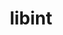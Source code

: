 ---
title: "libint"
layout: cache
categories: [package, develop-2024-10-13]
meta: {"versions": ["2.6.0", "2.9.0"], "compilers": ["gcc@=11.4.0", "gcc@=9.4.0"], "oss": ["ubuntu20.04", "ubuntu22.04"], "platforms": ["linux"], "targets": ["neoverse_v1", "neoverse_v2", "ppc64le", "x86_64_v3"], "stacks": ["e4s", "e4s-neoverse-v2", "e4s-neoverse_v1", "e4s-power", "root"], "num_specs": 4, "num_specs_by_stack": {"e4s-power": 1, "root": 4, "e4s-neoverse_v1": 1, "e4s-neoverse-v2": 1, "e4s": 1}}
spec_details: [{"hash": "jd6tpwfkxvdcv2jma63ibze64rnngrtj", "compiler": "gcc@=9.4.0", "versions": ["2.6.0"], "os": "ubuntu20.04", "platform": "linux", "target": "ppc64le", "variants": ["build_system=autotools", "~debug", "~fma", "+fortran", "tune=cp2k-lmax-5"], "stacks": ["e4s-power", "root"], "size": "-", "tarball": "https://binaries.spack.io/develop-2024-10-13/build_cache/linux-ubuntu20.04-ppc64le/gcc-9.4.0/libint-2.6.0/linux-ubuntu20.04-ppc64le-gcc-9.4.0-libint-2.6.0-jd6tpwfkxvdcv2jma63ibze64rnngrtj.spack"}, {"hash": "h2i3na5m7jmzswcsm27jaxphowkx7obv", "compiler": "gcc@=11.4.0", "versions": ["2.9.0"], "os": "ubuntu22.04", "platform": "linux", "target": "neoverse_v1", "variants": ["build_system=autotools", "~debug", "~fma", "+fortran", "tune=cp2k-lmax-5"], "stacks": ["e4s-neoverse_v1", "root"], "size": "-", "tarball": "https://binaries.spack.io/develop-2024-10-13/build_cache/linux-ubuntu22.04-neoverse_v1/gcc-11.4.0/libint-2.9.0/linux-ubuntu22.04-neoverse_v1-gcc-11.4.0-libint-2.9.0-h2i3na5m7jmzswcsm27jaxphowkx7obv.spack"}, {"hash": "5erkyd2rw6fjeevrnfdvs7kxysds4575", "compiler": "gcc@=11.4.0", "versions": ["2.9.0"], "os": "ubuntu22.04", "platform": "linux", "target": "neoverse_v2", "variants": ["build_system=autotools", "~debug", "~fma", "+fortran", "tune=cp2k-lmax-5"], "stacks": ["e4s-neoverse-v2", "root"], "size": "-", "tarball": "https://binaries.spack.io/develop-2024-10-13/build_cache/linux-ubuntu22.04-neoverse_v2/gcc-11.4.0/libint-2.9.0/linux-ubuntu22.04-neoverse_v2-gcc-11.4.0-libint-2.9.0-5erkyd2rw6fjeevrnfdvs7kxysds4575.spack"}, {"hash": "22jfc3ewcw7udpwkmzq6n44ehxsrkp2o", "compiler": "gcc@=11.4.0", "versions": ["2.9.0"], "os": "ubuntu22.04", "platform": "linux", "target": "x86_64_v3", "variants": ["build_system=autotools", "~debug", "~fma", "+fortran", "tune=cp2k-lmax-5"], "stacks": ["e4s", "root"], "size": "-", "tarball": "https://binaries.spack.io/develop-2024-10-13/build_cache/linux-ubuntu22.04-x86_64_v3/gcc-11.4.0/libint-2.9.0/linux-ubuntu22.04-x86_64_v3-gcc-11.4.0-libint-2.9.0-22jfc3ewcw7udpwkmzq6n44ehxsrkp2o.spack"}]
---